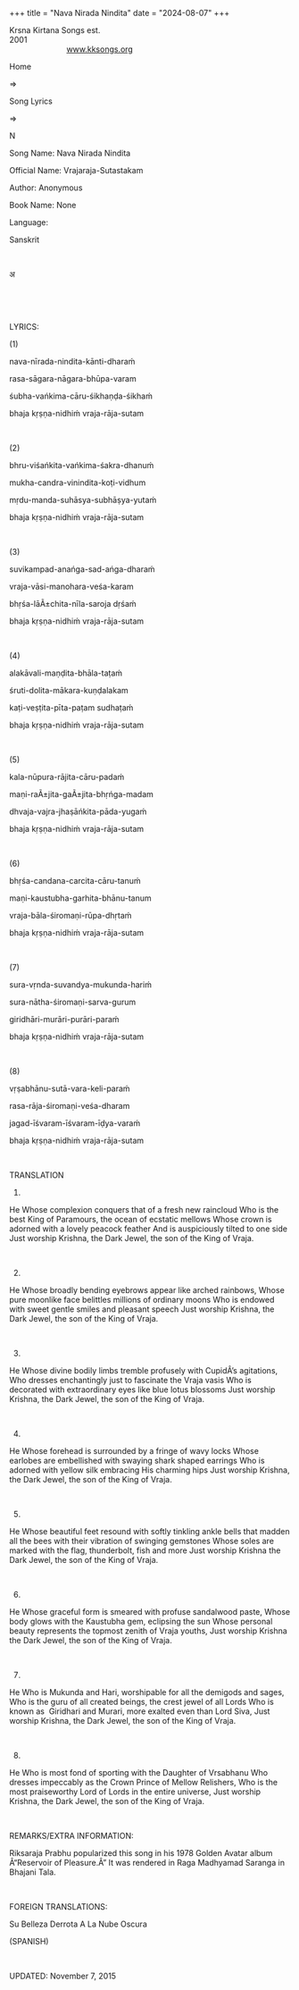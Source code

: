 +++ 
title = "Nava Nirada Nindita"
date = "2024-08-07"
+++

Krsna Kirtana Songs est.
2001                                                                                                                                    
            
www.kksongs.org








Home
 
⇒
 
Song Lyrics
 
⇒
 
N


Song
Name: Nava Nirada Nindita


Official
Name: Vrajaraja-Sutastakam


Author:
Anonymous


Book
Name: None


Language:

Sanskrit


 








अ


















 


 


LYRICS:


(1)


nava-nīrada-nindita-kānti-dharaḿ


rasa-sāgara-nāgara-bhūpa-varam


śubha-vańkima-cāru-śikhaṇḍa-śikhaḿ


bhaja
kṛṣṇa-nidhiḿ vraja-rāja-sutam


 


(2)


bhru-viśańkita-vańkima-śakra-dhanuḿ


mukha-candra-vinindita-koṭi-vidhum


mṛdu-manda-suhāsya-subhāṣya-yutaḿ


bhaja
kṛṣṇa-nidhiḿ vraja-rāja-sutam


 


(3)


suvikampad-anańga-sad-ańga-dharaḿ


vraja-vāsi-manohara-veśa-karam


bhṛśa-lāÃ±chita-nīla-saroja
dṛśaḿ


bhaja
kṛṣṇa-nidhiḿ vraja-rāja-sutam


 


(4)


alakāvali-maṇḍita-bhāla-taṭaḿ


śruti-dolita-mākara-kuṇḍalakam


kaṭi-veṣṭita-pīta-paṭam
sudhaṭaḿ


bhaja
kṛṣṇa-nidhiḿ vraja-rāja-sutam


 


(5)


kala-nūpura-rājita-cāru-padaḿ


maṇi-raÃ±jita-gaÃ±jita-bhṛńga-madam


dhvaja-vajra-jhaṣāńkita-pāda-yugaḿ


bhaja
kṛṣṇa-nidhiḿ vraja-rāja-sutam 


 


(6)


bhṛśa-candana-carcita-cāru-tanuḿ


maṇi-kaustubha-garhita-bhānu-tanum


vraja-bāla-śiromaṇi-rūpa-dhṛtaḿ


bhaja
kṛṣṇa-nidhiḿ vraja-rāja-sutam 


 


(7)


sura-vṛnda-suvandya-mukunda-hariḿ


sura-nātha-śiromaṇi-sarva-gurum


giridhāri-murāri-purāri-paraḿ


bhaja
kṛṣṇa-nidhiḿ vraja-rāja-sutam


 


(8)


vṛṣabhānu-sutā-vara-keli-paraḿ


rasa-rāja-śiromaṇi-veśa-dharam


jagad-īśvaram-īśvaram-īḍya-varaḿ


bhaja
kṛṣṇa-nidhiḿ vraja-rāja-sutam


 


TRANSLATION 


1)
He Whose complexion conquers that of a fresh new raincloud Who is the best King
of Paramours, the ocean of ecstatic mellows Whose crown is adorned with a
lovely peacock feather And is auspiciously tilted to one side Just worship
Krishna, the Dark Jewel, the son of the King of Vraja.


 


2)
He Whose broadly bending eyebrows appear like arched rainbows, Whose pure
moonlike face belittles millions of ordinary moons Who is endowed with sweet
gentle smiles and pleasant speech Just worship Krishna, the Dark Jewel, the son
of the King of Vraja.


 


3)
He Whose divine bodily limbs tremble profusely with CupidÂ’s agitations, Who
dresses enchantingly just to fascinate the Vraja vasis Who is decorated with extraordinary
eyes like blue lotus blossoms Just worship Krishna, the Dark Jewel, the son of
the King of Vraja.


 


4)
He Whose forehead is surrounded by a fringe of wavy locks Whose earlobes are
embellished with swaying shark shaped earrings Who is adorned with yellow silk
embracing His charming hips Just worship Krishna, the Dark Jewel, the son of
the King of Vraja.


 


5)
He Whose beautiful feet resound with softly tinkling ankle bells that madden
all the bees with their vibration of swinging gemstones Whose soles are marked
with the flag, thunderbolt, fish and more Just worship Krishna the Dark Jewel,
the son of the King of Vraja.


 


6)
He Whose graceful form is smeared with profuse sandalwood paste, Whose body
glows with the Kaustubha gem, eclipsing the sun Whose personal beauty
represents the topmost zenith of Vraja youths, Just worship Krishna the Dark
Jewel, the son of the King of Vraja.


 


7)
He Who is Mukunda and Hari, worshipable for all the demigods and sages, Who is the
guru of all created beings, the crest jewel of all Lords Who is known as 
Giridhari and Murari, more exalted even than Lord Siva, Just worship Krishna,
the Dark Jewel, the son of the King of Vraja.


 


8)
He Who is most fond of sporting with the Daughter of Vrsabhanu Who dresses
impeccably as the Crown Prince of Mellow Relishers, Who is the most
praiseworthy Lord of Lords in the entire universe, Just worship Krishna, the
Dark Jewel, the son of the King of Vraja.


 


REMARKS/EXTRA
INFORMATION:


Riksaraja
Prabhu popularized this song in his 1978 Golden Avatar album Â“Reservoir of
Pleasure.Â” It was rendered in Raga Madhyamad Saranga in Bhajani Tala.


 


FOREIGN
TRANSLATIONS:


Su Belleza
Derrota A La Nube Oscura

(SPANISH)


 


UPDATED:
 November 7, 2015
